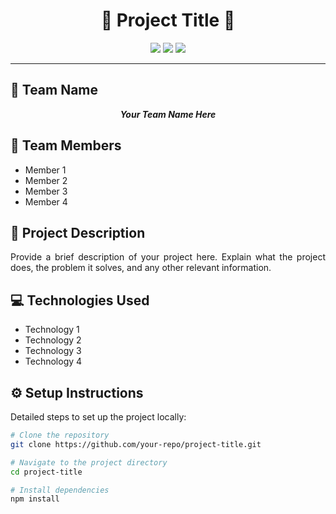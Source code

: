 # <h1 align="center">🚀 Project Title 🚀</h1>

<p align="center">
  <img src="https://img.shields.io/badge/Project-Status-green">
  <img src="https://img.shields.io/badge/Contributors-Number-blue">
  <img src="https://img.shields.io/badge/License-MIT-yellow">
</p>

---

## 💼 Team Name

<p align="center">
  <strong><em>Your Team Name Here</em></strong>
</p>

## 👥 Team Members

<ul>
  <li>Member 1</li>
  <li>Member 2</li>
  <li>Member 3</li>
  <li>Member 4</li>
</ul>

## 📝 Project Description

<p align="justify">
  Provide a brief description of your project here. Explain what the project does, the problem it solves, and any other relevant information.
</p>

## 💻 Technologies Used

<ul>
  <li>Technology 1</li>
  <li>Technology 2</li>
  <li>Technology 3</li>
  <li>Technology 4</li>
</ul>

## ⚙️ Setup Instructions

<p align="justify">
  Detailed steps to set up the project locally:
</p>

```bash
# Clone the repository
git clone https://github.com/your-repo/project-title.git

# Navigate to the project directory
cd project-title

# Install dependencies
npm install

